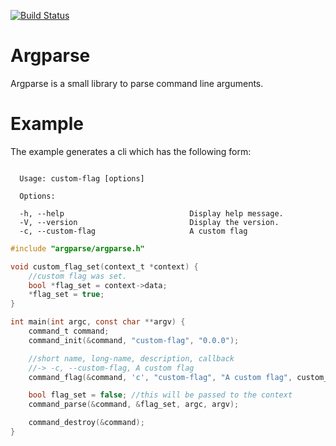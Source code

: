 [![Build Status](https://drone.metthub.de/api/badges/Pfeifenjoy/argparse/status.svg)](https://drone.metthub.de/Pfeifenjoy/argparse)

# Argparse

Argparse is a small library to parse command line arguments.

# Example

The example generates a cli which has the following form:
```

  Usage: custom-flag [options]

  Options:

  -h, --help                            Display help message.
  -V, --version                         Display the version.
  -c, --custom-flag                     A custom flag

```

```c
#include "argparse/argparse.h"

void custom_flag_set(context_t *context) {
	//custom flag was set.
	bool *flag_set = context->data;
	*flag_set = true;
}

int main(int argc, const char **argv) {
	command_t command;
	command_init(&command, "custom-flag", "0.0.0");

	//short name, long-name, description, callback
	//-> -c, --custom-flag, A custom flag
	command_flag(&command, 'c', "custom-flag", "A custom flag", custom_flag_set);

	bool flag_set = false; //this will be passed to the context
	command_parse(&command, &flag_set, argc, argv);

	command_destroy(&command);
}
```
